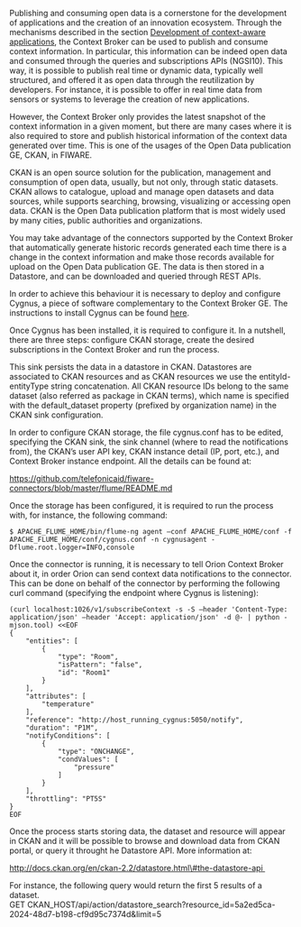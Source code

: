 Publishing and consuming open data is a cornerstone for the development
of applications and the creation of an innovation ecosystem. Through the
mechanisms described in the section [Development of context-aware
applications](http://www.fiware.org/devguides/development-context-aware-applications/),
the Context Broker can be used to publish and consume context
information. In particular, this information can be indeed open data and
consumed through the queries and subscriptions APIs (NGSI10). This way,
it is possible to publish real time or dynamic data, typically well
structured, and offered it as open data through the reutilization by
developers. For instance, it is possible to offer in real time data from
sensors or systems to leverage the creation of new applications.

However, the Context Broker only provides the latest snapshot of the
context information in a given moment, but there are many cases where it
is also required to store and publish historical information of the
context data generated over time. This is one of the usages of the Open
Data publication GE, CKAN, in FIWARE.

CKAN is an open source solution for the publication, management and
consumption of open data, usually, but not only, through static
datasets. CKAN allows to catalogue, upload and manage open datasets and
data sources, while supports searching, browsing, visualizing or
accessing open data. CKAN is the Open Data publication platform that is
most widely used by many cities, public authorities and organizations.

You may take advantage of the connectors supported by the Context Broker
that automatically generate historic records generated each time there
is a change in the context information and make those records available
for upload on the Open Data publication GE. The data is then stored in a
Datastore, and can be downloaded and queried through REST APIs.

In order to achieve this behaviour it is necessary to deploy and
configure Cygnus, a piece of software complementary to the Context
Broker GE. The instructions to install Cygnus can be found
[here](http://forge.fiware.org/plugins/mediawiki/wiki/fiware/index.php/BigData_Analysis_-_Installation_and_Administration_Guide#Installation_and_configuration_2). 

Once Cygnus has been installed, it is required to configure it. In a
nutshell, there are three steps: configure CKAN storage, create the
desired subscriptions in the Context Broker and run the process.

This sink persists the data in a datastore in CKAN. Datastores are
associated to CKAN resources and as CKAN resources we use the
entityId-entityType string concatenation. All CKAN resource IDs belong
to the same dataset (also referred as package in CKAN terms), which name
is specified with the default\_dataset property (prefixed by
organization name) in the CKAN sink configuration.

In order to configure CKAN storage, the file cygnus.conf has to be
edited, specifying the CKAN sink, the sink channel (where to read the
notifications from), the CKAN’s user API key, CKAN instance detail (IP,
port, etc.), and Context Broker instance endpoint. All the details can
be found at:

https://github.com/telefonicaid/fiware-connectors/blob/master/flume/README.md

Once the storage has been configured, it is required to run the process
with, for instance, the following command:

    $ APACHE_FLUME_HOME/bin/flume-ng agent –conf APACHE_FLUME_HOME/conf -f 
    APACHE_FLUME_HOME/conf/cygnus.conf -n cygnusagent -Dflume.root.logger=INFO,console

Once the connector is running, it is necessary to tell Orion Context
Broker about it, in order Orion can send context data notifications to
the connector. This can be done on behalf of the connector by performing
the following curl command (specifying the endpoint where Cygnus is
listening):

    (curl localhost:1026/v1/subscribeContext -s -S –header 'Content-Type: application/json' –header 'Accept: application/json' -d @- | python -mjson.tool) <<EOF
    {
        "entities": [
            {
                "type": "Room",
                "isPattern": "false",
                "id": "Room1"
            }
        ],
        "attributes": [
            "temperature"
        ],
        "reference": "http://host_running_cygnus:5050/notify",
        "duration": "P1M",
        "notifyConditions": [
            {
                "type": "ONCHANGE",
                "condValues": [
                    "pressure"
                ]
            }
        ],
        "throttling": "PT5S"
    }
    EOF

Once the process starts storing data, the dataset and resource will
appear in CKAN and it will be possible to browse and download data from
CKAN portal, or query it throught he Datastore API. More information at:

http://docs.ckan.org/en/ckan-2.2/datastore.html\#the-datastore-api 

For instance, the following query would return the first 5 results of a
dataset.  
 GET
CKAN\_HOST/api/action/datastore\_search?resource\_id=5a2ed5ca-2024-48d7-b198-cf9d95c7374d&limit=5
